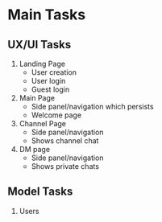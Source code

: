 # Main Tasks

## UX/UI Tasks
1. Landing Page
   * User creation
   * User login
   * Guest login
2. Main Page
   * Side panel/navigation which persists
   * Welcome page
3. Channel Page
   * Side panel/navigation
   * Shows channel chat    
4. DM page
   * Side panel/navigation
   * Shows private chats

## Model Tasks
1. Users
